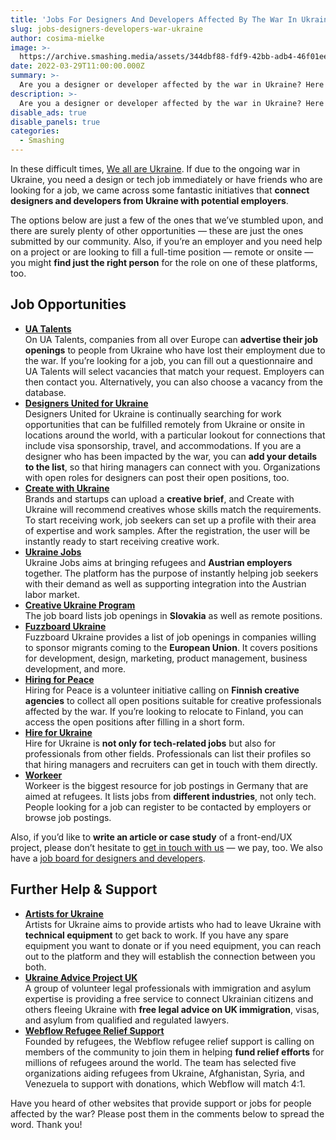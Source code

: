 ```yaml
---
title: 'Jobs For Designers And Developers Affected By The War In Ukraine 🇺🇦'
slug: jobs-designers-developers-war-ukraine
author: cosima-mielke
image: >-
  https://archive.smashing.media/assets/344dbf88-fdf9-42bb-adb4-46f01eedd629/09918dee-32d3-430b-9824-f481a5cda385/jobs-ukrainian-refugees.jpg
date: 2022-03-29T11:00:00.000Z
summary: >-
  Are you a designer or developer affected by the war in Ukraine? Here are some options to consider if you’re looking for a design or tech job.
description: >-
  Are you a designer or developer affected by the war in Ukraine? Here are some options to consider if you’re looking for a design or tech job.
disable_ads: true
disable_panels: true
categories:
  - Smashing
---
```


<p>In these difficult times, <a href="https://www.smashingmagazine.com/2022/02/we-all-are-ukraine/">We all are Ukraine</a>. If due to the ongoing war in Ukraine, you need a design or tech job immediately or have friends who are looking for a job, we came across some fantastic initiatives that <strong>connect designers and developers from Ukraine with potential employers</strong>.</p>

<p>The options below are just a few of the ones that we’ve stumbled upon, and there are surely plenty of other opportunities — these are just the ones submitted by our community. Also, if you’re an employer and you need help on a project or are looking to fill a full-time position &mdash; remote or onsite &mdash; you might <strong>find just the right person</strong> for the role on one of these platforms, too.</p>

<h2>Job Opportunities</h2>

<ul>
<li><a href="https://uatalents.com"><strong>UA Talents</strong></a><br />
On UA Talents, companies from all over Europe can <strong>advertise their job openings</strong> to people from Ukraine who have lost their employment due to the war. If you’re looking for a job, you can fill out a questionnaire and UA Talents will select vacancies that match your request. Employers can then contact you. Alternatively, you can also choose a vacancy from the database.</li>
<li><a href="https://designersunitedforukraine.org"><strong>Designers United for Ukraine</strong></a><br />
Designers United for Ukraine is continually searching for work opportunities that can be fulfilled remotely from Ukraine or onsite in locations around the world, with a particular lookout for connections that include visa sponsorship, travel, and accommodations. If you are a designer who has been impacted by the war, you can <strong>add your details to the list</strong>, so that hiring managers can connect with you. Organizations with open roles for designers can post their open positions, too.</li>
<li><a href="https://e-creative.io/"><strong>Create with Ukraine</strong></a><br />
Brands and startups can upload a <strong>creative brief</strong>, and Create with Ukraine will recommend creatives whose skills match the requirements. To start receiving work, job seekers can set up a profile with their area of expertise and work samples. After the registration, the user will be instantly ready to start receiving creative work.</li>
<li><a href="https://www.ukrainejobs.at/"><strong>Ukraine Jobs</strong></a><br />
Ukraine Jobs aims at bringing refugees and <strong>Austrian employers</strong> together. The platform has the purpose of instantly helping job seekers with their demand as well as supporting integration into the Austrian labor market.</li>
<li><a href="https://pretlak.com/?tags=creativeukraineprogram"><strong>Creative Ukraine Program</strong></a><br />
The job board lists job openings in <strong>Slovakia</strong> as well as remote positions.</li>
<li><a href="https://fuzzboard.com/ukraine"><strong>Fuzzboard Ukraine</strong></a><br />
Fuzzboard Ukraine provides a list of job openings in companies willing to sponsor migrants coming to the <strong>European Union</strong>. It covers positions for development, design, marketing, product management, business development, and more.</li>
<li><a href="https://www.hiringforpeace.eu/"><strong>Hiring for Peace</strong></a><br />Hiring for Peace is a volunteer initiative calling on <strong>Finnish creative agencies</strong> to collect all open positions suitable for creative professionals affected by the war. If you’re looking to relocate to Finland, you can access the open positions after filling in a short form.</li>
<li><a href="https://hireforukraine.org/"><strong>Hire for Ukraine</strong></a><br />
Hire for Ukraine is <strong>not only for tech-related jobs</strong> but also for professionals from other fields. Professionals can list their profiles so that hiring managers and recruiters can get in touch with them directly.</li>
<li><a href="https://workeer.de/"><strong>Workeer</strong></a><br />
Workeer is the biggest resource for job postings in Germany that are aimed at refugees. It lists jobs from <strong>different industries</strong>, not only tech. People looking for a job can register to be contacted by employers or browse job postings.</li>
</ul>

<p>Also, if you’d like to <strong>write an article or case study</strong> of a front-end/UX project, please don’t hesitate to <a href="https://www.smashingmagazine.com/write-for-us/">get in touch with us</a> &mdash; we pay, too. We also have a <a href="https://www.smashingmagazine.com/jobs/">job board for designers and developers</a>.</p>

<h2>Further Help & Support</h2>

<ul>
<li><a href="https://www.artistsforukraine.xyz/"><strong>Artists for Ukraine</strong></a><br /> 
Artists for Ukraine aims to provide artists who had to leave Ukraine with <strong>technical equipment</strong> to get back to work. If you have any spare equipment you want to donate or if you need equipment, you can reach out to the platform and they will establish the connection between you both.</li>
<li><a href="https://advice-ukraine.co.uk/"><strong>Ukraine Advice Project UK</strong></a><br />
A group of volunteer legal professionals with immigration and asylum expertise is providing a free service to connect Ukrainian citizens and others fleeing Ukraine with <strong>free legal advice on UK immigration</strong>, visas, and asylum from qualified and regulated lawyers.</li>
<li><a href="https://webflow.com/for/refugees"><strong>Webflow Refugee Relief Support</strong></a><br /> 
Founded by refugees, the Webflow refugee relief support is calling on members of the community to join them in helping <strong>fund relief efforts</strong> for millions of refugees around the world. The team has selected five organizations aiding refugees from Ukraine, Afghanistan, Syria, and Venezuela to support with donations, which Webflow will match 4:1.</li>
</ul>

<p>Have you heard of other websites that provide support or jobs for people affected by the war? Please post them in the comments below to spread the word. Thank you!</p>